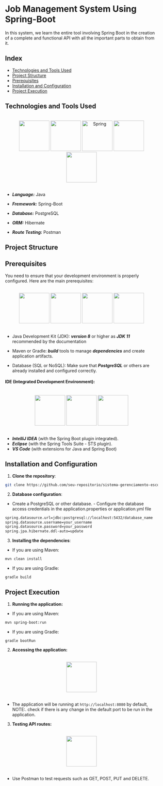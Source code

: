 # Job Management System Using Spring-Boot

In this system, we learn the entire tool involving Spring Boot in the creation of a complete and functional API with all the important parts to obtain from it.

## Index

- [Technologies and Tools Used](#technologies-and-tools-used)
- [Project Structure](#project-structure)
- [Prerequisites](#prerequisites)
- [Installation and Configuration](#installation-and-configuration)
- [Project Execution](#project-execution)

## Technologies and Tools Used

<br>
<div style="display: inline_block" align="center">

<img width="100" src="https://skillicons.dev/icons?i=java">
<img width="100" src="https://skillicons.dev/icons?i=spring">
<img width="100" alt="Spring" width="120" src="https://skillicons.dev/icons?i=hibernate">
<img width="100" src="https://skillicons.dev/icons?i=postgres">
<img width="100" src="https://skillicons.dev/icons?i=postman">

</div>
<br>

- ***Language:*** Java

- ***Fremework:*** Spring-Boot

- ***Database:*** PostgreSQL

- ***ORM:*** Hibernate

- ***Route Testing:*** Postman

## Project Structure

## Prerequisites

You need to ensure that your development environment is properly configured. Here are the main prerequisites:

<br>
<div style="display: inline_block" align="center">

<img width="100" src="https://skillicons.dev/icons?i=java">
<img width="100" src="https://skillicons.dev/icons?i=maven">
<img width="100" src="https://skillicons.dev/icons?i=gradle">
<img width="100" src="https://skillicons.dev/icons?i=mysql">

</div>
<br>

- Java Development Kit (JDK): ***version 8*** or higher as ***JDK 11*** recommended by the documentation

- Maven or Gradle: ***build*** tools to manage ***dependencies*** and create application artifacts.

- Database (SQL or NoSQL): Make sure that ***PostgreSQL*** or others are already installed and configured correctly.

#### IDE (Integrated Development Environment):

<br>
<div style="display: inline_block" align="center">

<img width="100" src="https://skillicons.dev/icons?i=vscode">
<img width="100" src="https://skillicons.dev/icons?i=eclipse">
<img width="100" src="https://skillicons.dev/icons?i=idea">

</div>
<br>

- ***IntelliJ IDEA*** (with the Spring Boot plugin integrated).
- ***Eclipse*** (with the Spring Tools Suite - STS plugin).
- ***VS Code*** (with extensions for Java and Spring Boot)

## Installation and Configuration

1. **Clone the repository**:
```bash
git clone https://github.com/seu-repositorio/sistema-gerenciamento-escola.git
```
2. **Database configuration**:

- Create a PostgreSQL or other database. - Configure the database access credentials in the application.properties or application.yml file

```bash
spring.datasource.url=jdbc:postgresql://localhost:5432/database_name
spring.datasource.username=your_username
spring.datasource.password=your_password
spring.jpa.hibernate.ddl-auto=update
```

3. **Installing the dependencies**:

- If you are using Maven:

```bash
mvn clean install
```

- If you are using Gradle:

```bash
gradle build
```

## Project Execution

1. **Running the application:**

- If you are using Maven:

```bash
mvn spring-boot:run
```

- If you are using Gradle:

```bash
gradle bootRun
```

2. **Accessing the application:**

<br>
<div style="display: inline_block" align="center">

<img width="100" src="https://cdn.jsdelivr.net/gh/devicons/devicon@latest/icons/chrome/chrome-original.svg" />

</div>
<br>

- The application will be running at ```http://localhost:8080``` by default, NOTE:. check if there is any change in the default port to be run in the application.

3. **Testing API routes:**

<br>
<div style="display: inline_block" align="center">

<img width="100" src="https://skillicons.dev/icons?i=postman">

</div>
<br>

- Use Postman to test requests such as GET, POST, PUT and DELETE.

